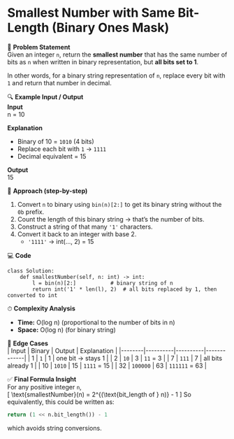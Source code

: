 # Smallest Number with Same Bit-Length (Binary Ones Mask)

📜 **Problem Statement**  
Given an integer `n`, return the **smallest number** that has the same number of bits as `n` when written in binary representation, but **all bits set to 1**.  

In other words, for a binary string representation of `n`, replace every bit with `1` and return that number in decimal.

🔍 **Example Input / Output**  
**Input**  
    n = 10  

**Explanation**  
- Binary of 10 = `1010` (4 bits)  
- Replace each bit with `1` → `1111`  
- Decimal equivalent = 15  

**Output**  
    15  

🧠 **Approach (step-by-step)**  
1. Convert `n` to binary using `bin(n)[2:]` to get its binary string without the `0b` prefix.  
2. Count the length of this binary string → that’s the number of bits.  
3. Construct a string of that many `'1'` characters.  
4. Convert it back to an integer with base 2.  
   - `'1111'` → int(..., 2) = 15  

💻 **Code**  

    class Solution:
        def smallestNumber(self, n: int) -> int:
            l = bin(n)[2:]           # binary string of n
            return int('1' * len(l), 2)  # all bits replaced by 1, then converted to int

⏱ **Complexity Analysis**  
- **Time:** O(log n) (proportional to the number of bits in n)  
- **Space:** O(log n) (for binary string)

🧪 **Edge Cases**  
| Input | Binary | Output | Explanation |
|--------|----------|----------|-------------|
| 1 | `1` | 1 | one bit → stays 1 |
| 2 | `10` | 3 | `11` = 3 |
| 7 | `111` | 7 | all bits already 1 |
| 10 | `1010` | 15 | `1111` = 15 |
| 32 | `100000` | 63 | `111111` = 63 |

✅ **Final Formula Insight**  
For any positive integer `n`,  
\[
\text{smallestNumber}(n) = 2^{(\text{bit\_length of } n)} - 1
\]
So equivalently, this could be written as:
```python
return (1 << n.bit_length()) - 1
```
which avoids string conversions.